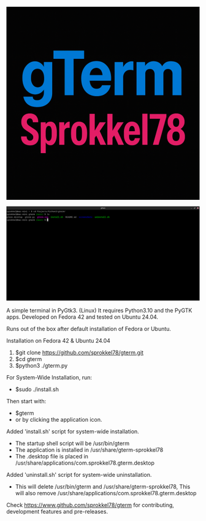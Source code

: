 ![Screenshot](https://github.com/sprokkel78/gterm/blob/main/screenshots/title.png)

![Screenshot](https://github.com/sprokkel78/gterm/blob/main/screenshots/gterm-1.png)

A simple terminal in PyGtk3. (Linux) 
It requires Python3.10 and the PyGTK apps. Developed on Fedora 42 and tested on Ubuntu 24.04.

Runs out of the	box after default installation of Fedora or Ubuntu.

Installation on Fedora 42 & Ubuntu 24.04

1. $git clone https://github.com/sprokkel78/gterm.git
2. $cd gterm
3. $python3 ./gterm.py 

For System-Wide Installation, run:
- $sudo ./install.sh

Then start with:
- $gterm
- or by clicking the application icon.

Added 'install.sh' script for system-wide installation.
- The startup shell script will be /usr/bin/gterm
- The application is installed in /usr/share/gterm-sprokkel78
- The .desktop file is placed in /usr/share/applications/com.sprokkel78.gterm.desktop

Added 'uninstall.sh' script for system-wide uninstallation.
- This will delete /usr/bin/gterm and /usr/share/gterm-sprokkel78,
  This will also remove /usr/share/applications/com.sprokkel78.gterm.desktop

Check https://www.github.com/sprokkel78/gterm for contributing, development features and pre-releases.
